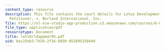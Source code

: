 ```yaml
---
content_type: resource
description: This file contains the court details for Lotus Development Corporation,
  Petitioner, v. Borland International, Inc.
file: https://ol-ocw-studio-app-production.s3.amazonaws.com/courses/6-805-ethics-and-the-law-on-the-electronic-frontier-fall-2005/bec25eb37d342f16085005289525844d_lotsbrldappmar95.pdf
file_type: application/pdf
resourcetype: Document
title: lotsbrldappmar95.pdf
uid: bec25eb3-7d34-2f16-0850-05289525844d
---
```

